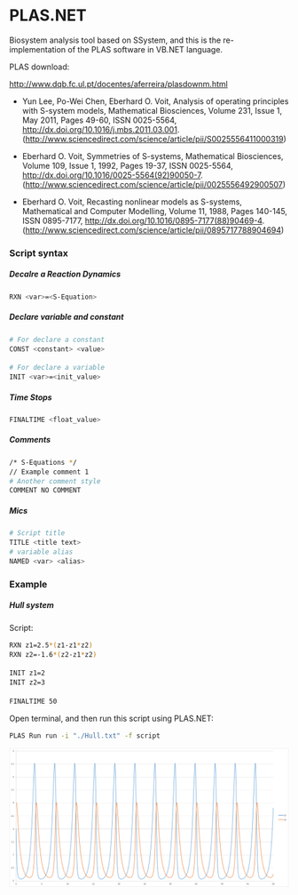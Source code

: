 # PLAS.NET
Biosystem analysis tool based on SSystem, and this is the re-implementation of the PLAS software in VB.NET language.

PLAS download:

http://www.dqb.fc.ul.pt/docentes/aferreira/plasdownm.html

+ Yun Lee, Po-Wei Chen, Eberhard O. Voit, Analysis of operating principles with S-system models, Mathematical Biosciences, Volume 231, Issue 1, May 2011, Pages 49-60, ISSN 0025-5564, http://dx.doi.org/10.1016/j.mbs.2011.03.001.
(http://www.sciencedirect.com/science/article/pii/S0025556411000319)

+ Eberhard O. Voit, Symmetries of S-systems, Mathematical Biosciences, Volume 109, Issue 1, 1992, Pages 19-37, ISSN 0025-5564, http://dx.doi.org/10.1016/0025-5564(92)90050-7.
(http://www.sciencedirect.com/science/article/pii/0025556492900507)

+ Eberhard O. Voit, Recasting nonlinear models as S-systems, Mathematical and Computer Modelling, Volume 11, 1988, Pages 140-145, ISSN 0895-7177, http://dx.doi.org/10.1016/0895-7177(88)90469-4.
(http://www.sciencedirect.com/science/article/pii/0895717788904694)


### Script syntax

##### Decalre a Reaction Dynamics

```bash
RXN <var>=<S-Equation>
```

##### Declare variable and constant

```bash
# For declare a constant
CONST <constant> <value>

# For declare a variable
INIT <var>=<init_value>
```

##### Time Stops

```bash
FINALTIME <float_value>
```

##### Comments

```bash
/* S-Equations */
// Example comment 1
# Another comment style
COMMENT NO COMMENT
```

##### Mics

```bash
# Script title
TITLE <title text>
# variable alias
NAMED <var> <alias>
```


### Example

##### Hull system

Script:
```bash
RXN z1=2.5*(z1-z1*z2)
RXN z2=-1.6*(z2-z1*z2)

INIT z1=2
INIT z2=3

FINALTIME 50
```

Open terminal, and then run this script using PLAS.NET:

```bash
PLAS Run run -i "./Hull.txt" -f script
```

![](./test/Hull.png)